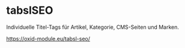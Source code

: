 # tabslSEO

Individuelle Titel-Tags für Artikel, Kategorie, CMS-Seiten und Marken.

https://oxid-module.eu/tabsl-seo/
